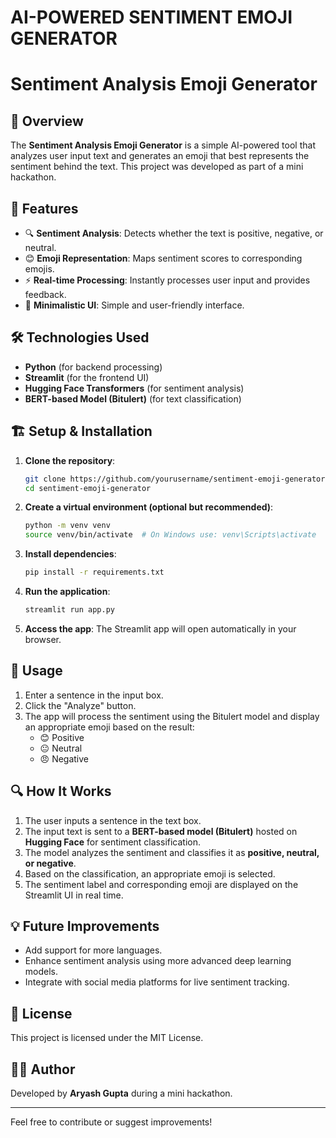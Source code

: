 # AI-POWERED SENTIMENT EMOJI GENERATOR
# Sentiment Analysis Emoji Generator

## 📌 Overview
The **Sentiment Analysis Emoji Generator** is a simple AI-powered tool that analyzes user input text and generates an emoji that best represents the sentiment behind the text. This project was developed as part of a mini hackathon.

## 🚀 Features
- 🔍 **Sentiment Analysis**: Detects whether the text is positive, negative, or neutral.
- 😊 **Emoji Representation**: Maps sentiment scores to corresponding emojis.
- ⚡ **Real-time Processing**: Instantly processes user input and provides feedback.
- 🎨 **Minimalistic UI**: Simple and user-friendly interface.

## 🛠️ Technologies Used
- **Python** (for backend processing)
- **Streamlit** (for the frontend UI)
- **Hugging Face Transformers** (for sentiment analysis)
- **BERT-based Model (Bitulert)** (for text classification)

## 🏗️ Setup & Installation
1. **Clone the repository**:
   ```sh
   git clone https://github.com/yourusername/sentiment-emoji-generator.git
   cd sentiment-emoji-generator
   ```
2. **Create a virtual environment (optional but recommended)**:
   ```sh
   python -m venv venv
   source venv/bin/activate  # On Windows use: venv\Scripts\activate
   ```
3. **Install dependencies**:
   ```sh
   pip install -r requirements.txt
   ```
4. **Run the application**:
   ```sh
   streamlit run app.py
   ```
5. **Access the app**:
   The Streamlit app will open automatically in your browser.

## 🎯 Usage
1. Enter a sentence in the input box.
2. Click the "Analyze" button.
3. The app will process the sentiment using the Bitulert model and display an appropriate emoji based on the result:
   - 😊 Positive
   - 😐 Neutral
   - 😠 Negative

## 🔍 How It Works
1. The user inputs a sentence in the text box.
2. The input text is sent to a **BERT-based model (Bitulert)** hosted on **Hugging Face** for sentiment classification.
3. The model analyzes the sentiment and classifies it as **positive, neutral, or negative**.
4. Based on the classification, an appropriate emoji is selected.
5. The sentiment label and corresponding emoji are displayed on the Streamlit UI in real time.

## 💡 Future Improvements
- Add support for more languages.
- Enhance sentiment analysis using more advanced deep learning models.
- Integrate with social media platforms for live sentiment tracking.

## 📜 License
This project is licensed under the MIT License.

## 👨‍💻 Author
Developed by **Aryash Gupta** during a mini hackathon.

---

Feel free to contribute or suggest improvements!

